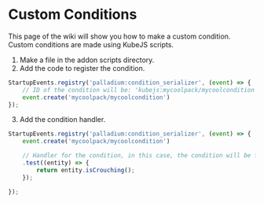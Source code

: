 # Custom Conditions

This page of the wiki will show you how to make a custom condition. Custom conditions are made using KubeJS scripts.

1. Make a file in the addon scripts directory.
2. Add the code to register the condition.
```js
StartupEvents.registry('palladium:condition_serializer', (event) => {
	// ID of the condition will be: 'kubejs:mycoolpack/mycoolcondition'
	event.create('mycoolpack/mycoolcondition')
});
```
3. Add the condition handler.
```js
StartupEvents.registry('palladium:condition_serializer', (event) => {
	event.create('mycoolpack/mycoolcondition')

	// Handler for the condition, in this case, the condition will be fulfilled when the entity is crouching
	.test((entity) => {
		return entity.isCrouching();
	});

});
```
